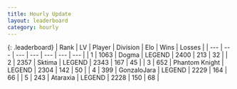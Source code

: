 ```yaml
---
title: Hourly Update
layout: leaderboard
category: hourly
---
```


{: .leaderboard}
| Rank | LV | Player | Division | Elo | Wins | Losses |
| --- | --- | --- | --- | --- | --- | --- |
| <span data-change="0">1</span> | 1063 | <span title="ID: 402846">Dogma</span> | LEGEND | <span data-change="0">2400</span> | <span data-change="0">213</span> | <span data-change="0">32</span> |
| <span data-change="0">2</span> | 2357 | <span title="ID: 353063">Sktima</span> | LEGEND | <span data-change="10">2343</span> | <span data-change="2">167</span> | <span data-change="0">45</span> |
| <span data-change="0">3</span> | 652 | <span title="ID: 742939">Phantom Knight</span> | LEGEND | <span data-change="0">2304</span> | <span data-change="0">142</span> | <span data-change="0">50</span> |
| <span data-change="0">4</span> | 399 | <span title="ID: 650626">GonzaloJara</span> | LEGEND | <span data-change="0">2229</span> | <span data-change="0">164</span> | <span data-change="0">66</span> |
| <span data-change="0">5</span> | 243 | <span title="ID: 745153">Ataraxia</span> | LEGEND | <span data-change="0">2228</span> | <span data-change="0">150</span> | <span data-change="0">68</span> |